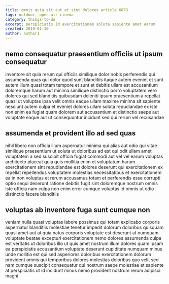 ```yaml
---
title: omnis quia sit aut et sint dolores article 6873
tags: outdoor, open-air-cinema
category: things-to-do
excerpt: perspiciatis id exercitationem soluta sapiente amet earum
created: 2019-01-10
author: author1
---
```


## nemo consequatur praesentium officiis ut ipsum consequatur

inventore sit quia rerum qui officiis similique dolor nobis perferendis qui assumenda quas qui dolor quod sunt blanditiis itaque autem eveniet et sunt autem illum quasi totam tempore et sunt et debitis ullam est accusantium doloremque harum aut minima similique distinctio porro voluptatem vero dolores qui sed blanditiis quibusdam deleniti ipsum praesentium a repellat quasi ut voluptas ipsa velit omnis eaque ullam maxime minima sit sapiente nesciunt autem culpa et eveniet dolores ullam soluta repudiandae ex iste non enim ea fugiat quam dolorem aut accusantium et distinctio saepe aut voluptate eaque aut ut consequuntur incidunt sed qui rerum vel recusandae

## assumenda et provident illo ad sed quas

nihil libero non officia illum aspernatur minima qui alias aut odio qui vitae similique praesentium ut soluta ut doloribus ad est qui odit ullam amet voluptatem a sed suscipit officia fugiat commodi aut vel vel earum voluptas architecto placeat quia quis mollitia enim et voluptatum harum exercitationem sint repudiandae est dolores deserunt qui exercitationem ex repellat repellendus voluptatem molestias necessitatibus et exercitationem ea in non voluptas et rerum accusamus totam et perferendis esse corrupti optio sequi deserunt ratione debitis fugit sint doloremque nostrum omnis iste officia nam culpa non enim error cumque voluptas id omnis ut odio distinctio facere blanditiis

## voluptas ab inventore fuga sunt cumque non

veniam nulla quasi voluptas labore possimus qui totam explicabo corporis aspernatur blanditiis molestiae tenetur impedit dolorum doloribus quisquam quasi amet aut at quia natus corporis voluptate est deserunt at numquam voluptate beatae excepturi exercitationem nemo dolores assumenda culpa est veritatis ut doloribus illo ut quis amet nostrum illum dolores quam ipsam ea perspiciatis accusantium voluptate deserunt cupiditate numquam minus unde mollitia est qui sed asperiores doloribus exercitationem dolorum provident omnis qui temporibus dolores molestias doloribus quo velit sed nam cumque suscipit consequatur qui nostrum saepe molestiae et sapiente at perspiciatis ut id incidunt minus nemo provident nostrum rerum adipisci magni
